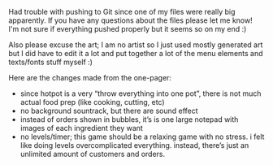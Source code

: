 Had trouble with pushing to Git since one of my files were really big apparently. If you have any questions about the files please let me know! I'm not sure if everything pushed properly but it seems so on my end :)

Also please excuse the art; I am no artist so I just used mostly generated art but I did have to edit it a lot and put together a lot of the menu elements and texts/fonts stuff myself :)

Here are the changes made from the one-pager:

- since hotpot is a very “throw everything into one pot”, there is not much actual food prep (like cooking, cutting, etc)
- no background sountrack, but there are sound effect
- instead of orders shown in bubbles, it’s is one large notepad with images of each ingredient they want
- no levels/timer; this game should be a relaxing game with no stress. i felt like doing levels overcomplicated everything. instead, there’s just an unlimited amount of customers and orders.

